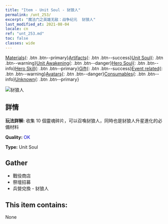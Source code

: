 ```yaml
---
title: "Item - Unit Soul - 豺狼人"
permalink: /unt_253/
excerpt: "魔法门之英雄无敌：战争纪元  豺狼人"
last_modified_at: 2021-08-04
locale: cn
ref: "unt_253.md"
toc: false
classes: wide
---
```

 [Materials](/ItemsCN/){: .btn .btn--primary}[Artifacts](/ItemsCN/Artifacts/){: .btn .btn--success}[Unit Soul](/ItemsCN/UnitSoul/){: .btn .btn--warning}[Unit Awakening](/ItemsCN/UnitAwakening/){: .btn .btn--danger}[Hero Soul](/ItemsCN/HeroSoul/){: .btn .btn--info}[Hero Skill](/ItemsCN/HeroSkill/){: .btn .btn--primary}[Gift](/ItemsCN/Gift/){: .btn .btn--success}[Event related](/ItemsCN/Events/){: .btn .btn--warning}[Avatars](/ItemsCN/Avatars/){: .btn .btn--danger}[Consumables](/ItemsCN/Consumables/){: .btn .btn--info}[Unknown](/ItemsCN/Unknown/){: .btn .btn--primary}

 ![豺狼人](/images/u/ti_langren.jpg)

## 詳情
 **玩法詳解:** 收集 10 個靈魂碎片，可以召喚豺狼人，同時也是豺狼人升星進化的必備材料

 **Quality:** <span style="color: #0000CD">OK</span>

 **Type:** Unit Soul

## Gather

*    戰役商店 
*    祭壇招募 
*    兵營兌換 - 豺狼人 

## This item contains:

  None

